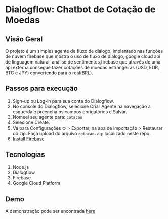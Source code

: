 
# Dialogflow: Chatbot de Cotação de Moedas 

## Visão Geral

O projeto é um simples agente de fluxo de diálogo, implantado nas funções de nuvem firebase que mostra o uso de fluxo de diálogo, google cloud api de linguagem natural, análise de sentimentos,firebase que através de uma api externa consegue fazer cotações de moedas estrangeiras (USD, EUR, BTC e JPY) convertendo para o real(BRL).


## Passos para execução

1. Sign-up ou Log-in para sua conta do Dialogflow.
2. No console do Dialogflow, selecione Criar Agente na navegação à esquerda e preencha os campos obrigatórios e Salvar.
3. Nomeei seu agente para: `cotacao`
4. Selecione Create.
5. Vá para Configurações ⚙ > Exportar, na aba de importação > Restaurar do zip.
Faça upload do arquivo `cotacao.zip` localizado neste repo.
6. [Install Firebase](https://developers.google.com/actions/dialogflow/deploy-fulfillment)

## Tecnologias
1. Node.js
2. Dialogflow
3. Firebase
4. Google Cloud Platform

## Demo

A demonstração pode ser encontrada [here](https://bot.dialogflow.com/5c2c6d01-9d43-4daa-8486-e2f31668935c)

